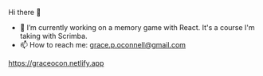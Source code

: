 Hi there 👋

- 🔭 I’m currently working on a memory game with React. It's a course I'm taking with Scrimba.
- 📫 How to reach me: grace.p.oconnell@gmail.com

https://graceocon.netlify.app
